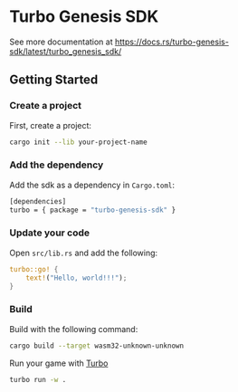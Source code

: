 # Turbo Genesis SDK

See more documentation at https://docs.rs/turbo-genesis-sdk/latest/turbo_genesis_sdk/

## Getting Started

### Create a project

First, create a project:

```sh
cargo init --lib your-project-name
```

### Add the dependency

Add the sdk as a dependency in `Cargo.toml`:

```sh
[dependencies]
turbo = { package = "turbo-genesis-sdk" }
```

### Update your code

Open `src/lib.rs` and add the following:

```rs
turbo::go! {
    text!("Hello, world!!!");
}
```

### Build

Build with the following command:

```sh
cargo build --target wasm32-unknown-unknown
```

Run your game with [Turbo](https://docs.turbo.computer)

```sh
turbo run -w .
```